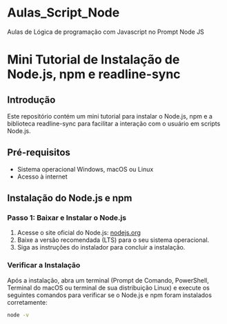 # Aulas_Script_Node
Aulas de Lógica de programação com Javascript no Prompt Node JS 

# Mini Tutorial de Instalação de Node.js, npm e readline-sync

## Introdução

Este repositório contém um mini tutorial para instalar o Node.js, npm e a biblioteca readline-sync para facilitar a interação com o usuário em scripts Node.js.

## Pré-requisitos

- Sistema operacional Windows, macOS ou Linux
- Acesso à internet

## Instalação do Node.js e npm

### Passo 1: Baixar e Instalar o Node.js

1. Acesse o site oficial do Node.js: [nodejs.org](https://nodejs.org/)
2. Baixe a versão recomendada (LTS) para o seu sistema operacional.
3. Siga as instruções do instalador para concluir a instalação.

### Verificar a Instalação

Após a instalação, abra um terminal (Prompt de Comando, PowerShell, Terminal do macOS ou terminal de sua distribuição Linux) e execute os seguintes comandos para verificar se o Node.js e npm foram instalados corretamente:

```bash
node -v

